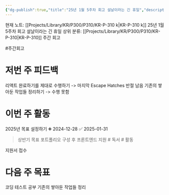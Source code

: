 ```yaml
---
{"dg-publish":true,"title":"25년 1월 5주차 회고 설날이라는 긴 휴일","description":"25년 1월 5주차의 경우 설날이다보니 쉬는 한주가 됐습니다. 1월달이 벌써 지나간 만큼 좀 더 가시적인 성과가 필요하지 않았나 반성해봅니다.","permalink":"/projects/library/kr/p300/p310/kr-p-310-k/","dgPassFrontmatter":true,"noteIcon":"0","created":"2025-01-31T16:35:24.761+09:00","updated":"2025-03-18T11:08:49.443+09:00"}
---
```


현재 노트: [[Projects/Library/KR/P300/P310/KR-P-310 k\|KR-P-310 k]] 25년 1월 5주차 회고 설날이라는 긴 휴일
상위 분류: [[Projects/Library/KR/P300/P310/KR-P-310\|KR-P-310]] 주간 회고

#주간회고 



# 저번 주 피드백
리액트 완료하기를 제대로 수행하기 -> 마지막 Escape Hatches 반절 남음
기존의 쌓아둔 작업들 정리하기 -> 수행 못함

# 이번 주 활동

2025년 목표 설정하기 ➕ 2024-12-28 ✅ 2025-01-31
> 상반기 목표 포트폴리오 구성 후 프론트엔드 지원 # 독서 # 활동


지원서 접수

# 다음 주 목표
코딩 테스트 공부
기존의 쌓아둔 작업들 정리

